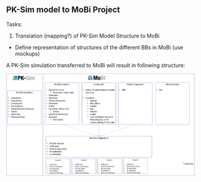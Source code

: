 ## PK-Sim model to MoBi Project
Tasks:
1. Translation (mapping?) of PK-Sim Model Structure to MoBi
- Define representation of structures of the different BBs in MoBi (use mockups)

A PK-Sim simulation transferred to MoBi will result in following structure:

![](Figures/PKSim_to_MoBi.png)
